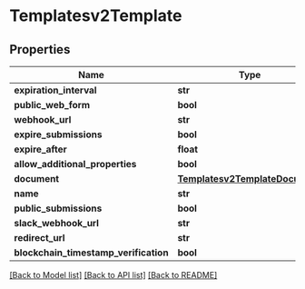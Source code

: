 # Templatesv2Template

## Properties
Name | Type | Description | Notes
------------ | ------------- | ------------- | -------------
**expiration_interval** | **str** |  | [optional] 
**public_web_form** | **bool** |  | [optional] 
**webhook_url** | **str** |  | [optional] 
**expire_submissions** | **bool** |  | [optional] 
**expire_after** | **float** |  | [optional] 
**allow_additional_properties** | **bool** |  | [optional] 
**document** | [**Templatesv2TemplateDocument**](Templatesv2TemplateDocument.md) |  | [optional] 
**name** | **str** |  | [optional] 
**public_submissions** | **bool** |  | [optional] 
**slack_webhook_url** | **str** |  | [optional] 
**redirect_url** | **str** |  | [optional] 
**blockchain_timestamp_verification** | **bool** |  | [optional] 

[[Back to Model list]](../README.md#documentation-for-models) [[Back to API list]](../README.md#documentation-for-api-endpoints) [[Back to README]](../README.md)


